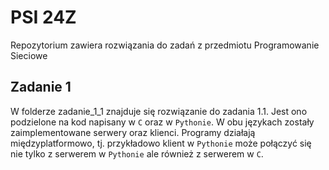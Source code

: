 # PSI 24Z
Repozytorium zawiera rozwiązania do zadań z przedmiotu Programowanie Sieciowe

## Zadanie 1
W folderze zadanie_1_1 znajduje się rozwiązanie do zadania 1.1. Jest ono podzielone na kod napisany w `C` oraz w `Pythonie`. W obu językach zostały zaimplementowane serwery oraz klienci. Programy działają międzyplatformowo,
tj. przykładowo klient w `Pythonie` może połączyć się nie tylko z serwerem w `Pythonie` ale również z serwerem w `C`. 
